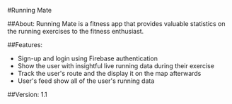 #Running Mate 

##About:
Running Mate is a fitness app that provides valuable statistics on the running exercises to the fitness enthusiast.

##Features:
* Sign-up and login using Firebase authentication
* Show the user with insightful live running data during their exercise
* Track the user's route and the display it on the map afterwards
* User's feed show all of the user's running data

##Version:
1.1
